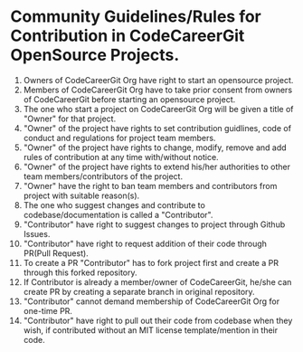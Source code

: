 # Community Guidelines/Rules for Contribution in CodeCareerGit OpenSource Projects. 

1. Owners of CodeCareerGit Org have right to start an opensource project.
2. Members of CodeCareerGit Org have to take prior consent from owners of CodeCareerGit before starting an opensource project.
3. The one who start a project on CodeCareerGit Org will be given a title of "Owner" for that project.
4. "Owner" of the project have rights to set contribution guidlines, code of conduct and regulations for project team members.
5. "Owner" of the project have rights to change, modify, remove and add rules of contribution at any time with/without notice.
6. "Owner" of the project have rights to extend his/her authorities to other team members/contributors of the project.
7. "Owner" have the right to ban team members and contributors from project with suitable reason(s).
8. The one who suggest changes and contribute to codebase/documentation is called a "Contributor".
9. "Contributor" have right to suggest changes to project through Github Issues.
10. "Contributor" have right to request addition of their code through PR(Pull Request).
11. To create a PR "Contributor" has to fork project first and create a PR through this forked repository.
12. If Contributor is already a member/owner of CodeCareerGit, he/she can create PR by creating a separate branch in original repository.
13. "Contributor" cannot demand membership of CodeCareerGit Org for one-time PR.
14. "Contributor" have right to pull out their code from codebase when they wish, if contributed without an MIT license template/mention in their code. 